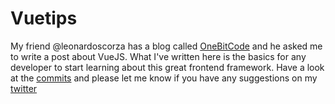 # Vuetips

My friend @leonardoscorza has a blog called [OneBitCode](https://onebitcode.com) and he asked me to write a post about VueJS.
What I've written here is the basics for any developer to start learning about this great frontend framework.
Have a look at the [commits](https://github.com/tmmgarcia/vuetips/commits/master) and please let me know if you have any suggestions on my [twitter](twitter.com/tmmgarcia)
